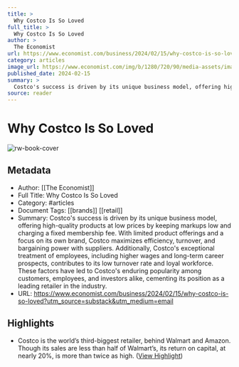 ```yaml
---
title: >
  Why Costco Is So Loved
full_title: >
  Why Costco Is So Loved
author: >
  The Economist
url: https://www.economist.com/business/2024/02/15/why-costco-is-so-loved?utm_source=substack&utm_medium=email
category: articles
image_url: https://www.economist.com/img/b/1280/720/90/media-assets/image/20240217_WBP502.jpg
published_date: 2024-02-15
summary: >
  Costco's success is driven by its unique business model, offering high-quality products at low prices by keeping markups low and charging a fixed membership fee. With limited product offerings and a focus on its own brand, Costco maximizes efficiency, turnover, and bargaining power with suppliers. Additionally, Costco's exceptional treatment of employees, including higher wages and long-term career prospects, contributes to its low turnover rate and loyal workforce. These factors have led to Costco's enduring popularity among customers, employees, and investors alike, cementing its position as a leading retailer in the industry.
source: reader
---
```

# Why Costco Is So Loved

![rw-book-cover](https://www.economist.com/img/b/1280/720/90/media-assets/image/20240217_WBP502.jpg)

## Metadata
- Author: [[The Economist]]
- Full Title: Why Costco Is So Loved
- Category: #articles
- Document Tags: [[brands]] [[retail]] 
- Summary: Costco's success is driven by its unique business model, offering high-quality products at low prices by keeping markups low and charging a fixed membership fee. With limited product offerings and a focus on its own brand, Costco maximizes efficiency, turnover, and bargaining power with suppliers. Additionally, Costco's exceptional treatment of employees, including higher wages and long-term career prospects, contributes to its low turnover rate and loyal workforce. These factors have led to Costco's enduring popularity among customers, employees, and investors alike, cementing its position as a leading retailer in the industry.
- URL: https://www.economist.com/business/2024/02/15/why-costco-is-so-loved?utm_source=substack&utm_medium=email

## Highlights
- Costco is the world’s third-biggest retailer, behind Walmart and Amazon. Though its sales are less than half of Walmart’s, its return on capital, at nearly 20%, is more than twice as high. ([View Highlight](https://read.readwise.io/read/01hqr182fz2s9r6mkvnv82rs1e))


